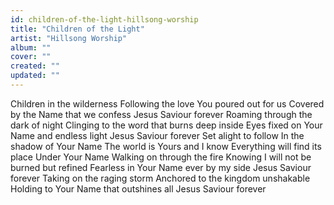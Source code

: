 ```yaml
---
id: children-of-the-light-hillsong-worship
title: "Children of the Light"
artist: "Hillsong Worship"
album: ""
cover: ""
created: ""
updated: ""
---
```


Children in the wilderness
Following the love You poured out for us
Covered by the Name that we confess
Jesus Saviour forever
Roaming through the dark of night
Clinging to the word that burns deep inside
Eyes fixed on Your Name and endless light
Jesus Saviour forever
Set alight to follow
In the shadow of Your Name
The world is Yours and I know
Everything will find its place
Under Your Name
Walking on through the fire
Knowing I will not be burned but refined
Fearless in Your Name ever by my side
Jesus Saviour forever
Taking on the raging storm
Anchored to the kingdom unshakable
Holding to Your Name that outshines all
Jesus Saviour forever